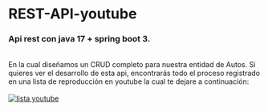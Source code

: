 # REST-API-youtube
<h3> Api rest con java 17 + spring boot 3. </h3> <br>
En la cual diseñamos un CRUD completo para nuestra entidad de Autos.  
Si quieres ver el desarrollo de esta api, encontrarás todo el proceso registrado en una lista de reproducción en youtube la cual te dejare a continuación:  <br>

<br>
<a href="https://www.youtube.com/playlist?list=PLQMlzO7aFsGZPkqT7__KRXtQN2PeQ777F" target="_blank" rel="noreferrer"> <img src="https://i.postimg.cc/d3Jyvxhg/Spring-Boot-3.jpg)](https://postimg.cc/hz3j1Mb0" alt="lista youtube"/> </a>

